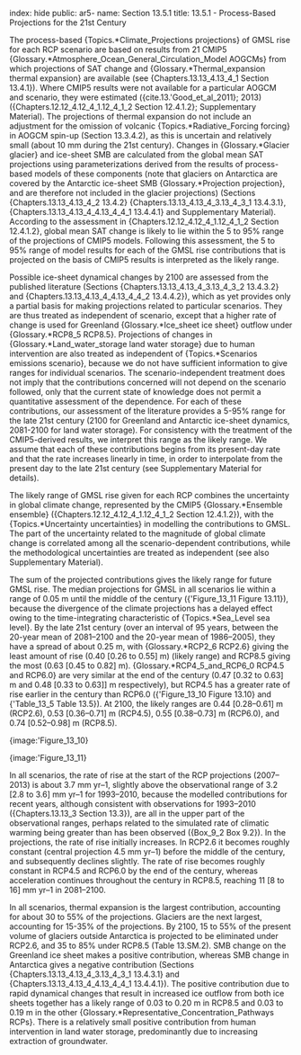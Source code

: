 index: hide
public: ar5-
name: Section 13.5.1
title: 13.5.1 - Process-Based Projections for the 21st Century

The process-based {Topics.*Climate_Projections projections} of GMSL rise for each RCP scenario are based on results from 21 CMIP5 {Glossary.*Atmosphere_Ocean_General_Circulation_Model AOGCMs} from which projections of SAT change and {Glossary.*Thermal_expansion thermal expansion} are available (see {Chapters.13.13_4.13_4_1 Section 13.4.1}). Where CMIP5 results were not available for a particular AOGCM and scenario, they were estimated ({cite.13.'Good_et_al_2011}; 2013) ({Chapters.12.12_4.12_4_1.12_4_1_2 Section 12.4.1.2}; Supplementary Material). The projections of thermal expansion do not include an adjustment for the omission of volcanic {Topics.*Radiative_Forcing forcing} in AOGCM spin-up (Section 13.3.4.2), as this is uncertain and relatively small (about 10 mm during the 21st century). Changes in {Glossary.*Glacier glacier} and ice-sheet SMB are calculated from the global mean SAT projections using parameterizations derived from the results of process-based models of these components (note that glaciers on Antarctica are covered by the Antarctic ice-sheet SMB {Glossary.*Projection projection}, and are therefore not included in the glacier projections) (Sections {Chapters.13.13_4.13_4_2 13.4.2} {Chapters.13.13_4.13_4_3.13_4_3_1 13.4.3.1}, {Chapters.13.13_4.13_4_4.13_4_4_1 13.4.4.1} and Supplementary Material). According to the assessment in {Chapters.12.12_4.12_4_1.12_4_1_2 Section 12.4.1.2}, global mean SAT change is likely to lie within the 5 to 95% range of the projections of CMIP5 models. Following this assessment, the 5 to 95% range of model results for each of the GMSL rise contributions that is projected on the basis of CMIP5 results is interpreted as the likely range.

Possible ice-sheet dynamical changes by 2100 are assessed from the published literature (Sections {Chapters.13.13_4.13_4_3.13_4_3_2 13.4.3.2} and {Chapters.13.13_4.13_4_4.13_4_4_2 13.4.4.2}), which as yet provides only a partial basis for making projections related to particular scenarios. They are thus treated as independent of scenario, except that a higher rate of change is used for Greenland {Glossary.*Ice_sheet ice sheet} outflow under {Glossary.*RCP8_5 RCP8.5}. Projections of changes in {Glossary.*Land_water_storage land water storage} due to human intervention are also treated as independent of {Topics.*Scenarios emissions scenario}, because we do not have sufficient information to give ranges for individual scenarios. The scenario-independent treatment does not imply that the contributions concerned will not depend on the scenario followed, only that the current state of knowledge does not permit a quantitative assessment of the dependence. For each of these contributions, our assessment of the literature provides a 5-95% range for the late 21st century (2100 for Greenland and Antarctic ice-sheet dynamics, 2081-2100 for land water storage). For consistency with the treatment of the CMIP5-derived results, we interpret this range as the likely range. We assume that each of these contributions begins from its present-day rate and that the rate increases linearly in time, in order to interpolate from the present day to the late 21st century (see Supplementary Material for details).

The likely range of GMSL rise given for each RCP combines the uncertainty in global climate change, represented by the CMIP5 {Glossary.*Ensemble ensemble} ({Chapters.12.12_4.12_4_1.12_4_1_2 Section 12.4.1.2}), with the {Topics.*Uncertainty uncertainties} in modelling the contributions to GMSL. The part of the uncertainty related to the magnitude of global climate change is correlated among all the scenario-dependent contributions, while the methodological uncertainties are treated as independent (see also Supplementary Material).

The sum of the projected contributions gives the likely range for future GMSL rise. The median projections for GMSL in all scenarios lie within a range of 0.05 m until the middle of the century ({'Figure_13_11 Figure 13.11}), because the divergence of the climate projections has a delayed effect owing to the time-integrating characteristic of {Topics.*Sea_Level sea level}. By the late 21st century (over an interval of 95 years, between the 20-year mean of 2081–2100 and the 20-year mean of 1986–2005), they have a spread of about 0.25 m, with {Glossary.*RCP2_6 RCP2.6} giving the least amount of rise (0.40 [0.26 to 0.55] m) (likely range) and RCP8.5 giving the most (0.63 [0.45 to 0.82] m). {Glossary.*RCP4_5_and_RCP6_0 RCP4.5 and RCP6.0} are very similar at the end of the century (0.47 [0.32 to 0.63] m and 0.48 [0.33 to 0.63]] m respectively), but RCP4.5 has a greater rate of rise earlier in the century than RCP6.0 ({'Figure_13_10 Figure 13.10} and {'Table_13_5 Table 13.5}). At 2100, the likely ranges are 0.44 [0.28–0.61] m (RCP2.6), 0.53 [0.36–0.71] m (RCP4.5), 0.55 [0.38–0.73] m (RCP6.0), and 0.74 [0.52–0.98] m (RCP8.5).

{image:'Figure_13_10}

{image:'Figure_13_11}

In all scenarios, the rate of rise at the start of the RCP projections (2007–2013) is about 3.7 mm yr–1, slightly above the observational range of 3.2 [2.8 to 3.6] mm yr–1 for 1993–2010, because the modelled contributions for recent years, although consistent with observations for 1993–2010 ({Chapters.13.13_3 Section 13.3}), are all in the upper part of the observational ranges, perhaps related to the simulated rate of climatic warming being greater than has been observed ({Box_9_2 Box 9.2}). In the projections, the rate of rise initially increases. In RCP2.6 it becomes roughly constant (central projection 4.5 mm yr–1) before the middle of the century, and subsequently declines slightly. The rate of rise becomes roughly constant in RCP4.5 and RCP6.0 by the end of the century, whereas acceleration continues throughout the century in RCP8.5, reaching 11 [8 to 16] mm yr–1 in 2081–2100.

In all scenarios, thermal expansion is the largest contribution, accounting for about 30 to 55% of the projections. Glaciers are the next largest, accounting for 15-35% of the projections. By 2100, 15 to 55% of the present volume of glaciers outside Antarctica is projected to be eliminated under RCP2.6, and 35 to 85% under RCP8.5 (Table 13.SM.2). SMB change on the Greenland ice sheet makes a positive contribution, whereas SMB change in Antarctica gives a negative contribution (Sections {Chapters.13.13_4.13_4_3.13_4_3_1 13.4.3.1} and {Chapters.13.13_4.13_4_4.13_4_4_1 13.4.4.1}). The positive contribution due to rapid dynamical changes that result in increased ice outflow from both ice sheets together has a likely range of 0.03 to 0.20 m in RCP8.5 and 0.03 to 0.19 m in the other {Glossary.*Representative_Concentration_Pathways RCPs}. There is a relatively small positive contribution from human intervention in land water storage, predominantly due to increasing extraction of groundwater.
